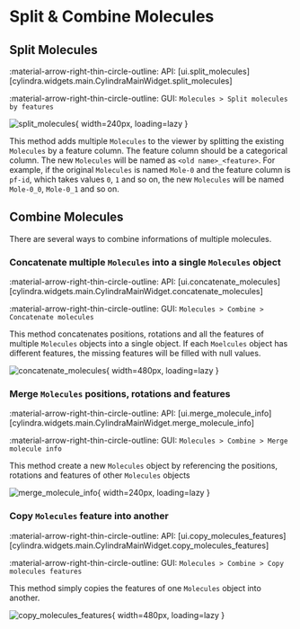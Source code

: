# Split & Combine Molecules

## Split Molecules

:material-arrow-right-thin-circle-outline: API: [ui.split_molecules][cylindra.widgets.main.CylindraMainWidget.split_molecules]

:material-arrow-right-thin-circle-outline: GUI: `Molecules > Split molecules by features`

![split_molecules](../images/split_molecules.png){ width=240px, loading=lazy }

This method adds multiple `Molecules` to the viewer by splitting the existing `Molecules` by a feature column. The feature column should be a categorical column. The new `Molecules` will be named as `<old name>_<feature>`. For example, if the original `Molecules` is named `Mole-0` and the feature column is `pf-id`, which takes values `0`,
 `1` and so on, the new `Molecules` will be named `Mole-0_0`, `Mole-0_1` and so on.

## Combine Molecules

There are several ways to combine informations of multiple molecules.

### Concatenate multiple `Molecules` into a single `Molecules` object

:material-arrow-right-thin-circle-outline: API: [ui.concatenate_molecules][cylindra.widgets.main.CylindraMainWidget.concatenate_molecules]

:material-arrow-right-thin-circle-outline: GUI: `Molecules > Combine > Concatenate molecules`

This method concatenates positions, rotations and all the features of multiple `Molecules` objects into a single object. If each `Moelcules` object has different features, the missing features will be filled with null values.

![concatenate_molecules](../images/concatenate_molecules.png){ width=480px, loading=lazy }

### Merge `Molecules` positions, rotations and features

:material-arrow-right-thin-circle-outline: API: [ui.merge_molecule_info][cylindra.widgets.main.CylindraMainWidget.merge_molecule_info]

:material-arrow-right-thin-circle-outline: GUI: `Molecules > Combine > Merge molecule info`

This method create a new `Molecules` object by referencing the positions, rotations and features of other `Molecules` objects

![merge_molecule_info](../images/merge_molecule_info.png){ width=240px, loading=lazy }

### Copy `Molecules` feature into another

:material-arrow-right-thin-circle-outline: API: [ui.copy_molecules_features][cylindra.widgets.main.CylindraMainWidget.copy_molecules_features]

:material-arrow-right-thin-circle-outline: GUI: `Molecules > Combine > Copy molecules features`

This method simply copies the features of one `Molecules` object into another.

![copy_molecules_features](../images/copy_molecules_features.png){ width=480px, loading=lazy }
